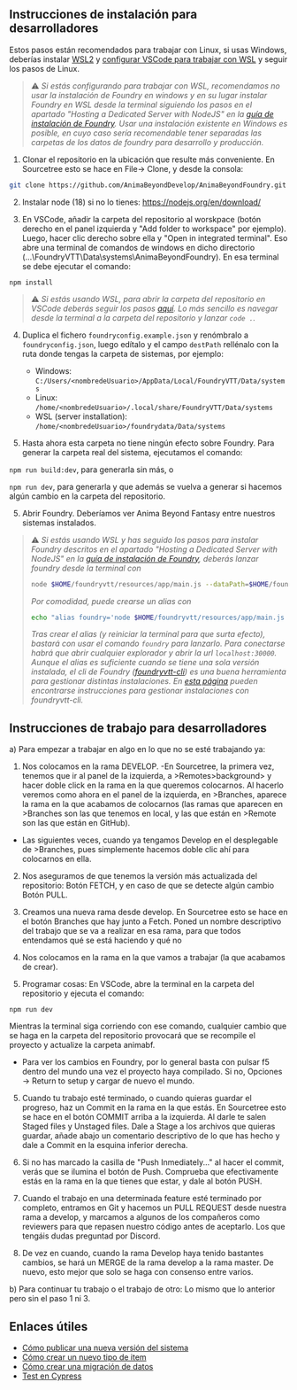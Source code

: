 ## Instrucciones de instalación para desarrolladores

Estos pasos están recomendados para trabajar con Linux, si usas Windows, deberías instalar [WSL2](https://learn.microsoft.com/es-es/windows/wsl/install) y [configurar VSCode para trabajar con WSL](https://learn.microsoft.com/en-us/windows/wsl/tutorials/wsl-vscode) y seguir los pasos de Linux.

> :warning: *Si estás configurando para trabajar con WSL, recomendamos no usar la instalación de Foundry en windows y en su lugar instalar Foundry en WSL desde la terminal siguiendo los pasos en el apartado "Hosting a Dedicated Server with NodeJS" en la [guía de instalación de Foundry](https://foundryvtt.com/article/installation/). Usar una instalación existente en Windows es posible, en cuyo caso sería recomendable tener separadas las carpetas de los datos de foundry para desarrollo y producción.*

1) Clonar el repositorio en la ubicación que resulte más conveniente. En Sourcetree esto se hace en File-> Clone, y desde la consola:
```bash
git clone https://github.com/AnimaBeyondDevelop/AnimaBeyondFoundry.git

```

2) Instalar node (18) si no lo tienes: https://nodejs.org/en/download/

3) En VSCode, añadir la carpeta del repositorio al worskpace (botón derecho en el panel izquierda y "Add folder to workspace" por ejemplo). Luego, hacer clic derecho sobre ella y "Open in integrated terminal". Eso abre una terminal de comandos de windows en dicho directorio (...\FoundryVTT\Data\systems\AnimaBeyondFoundry). En esa terminal se debe ejecutar el comando:

`npm install`

> :warning: *Si estás usando WSL, para abrir la carpeta del repositorio en VSCode deberás seguir los pasos [aquí](https://learn.microsoft.com/en-us/windows/wsl/tutorials/wsl-vscode#open-a-wsl-project-in-visual-studio-code). Lo más sencillo es navegar desde la terminal a la carpeta del repositorio y lanzar `code .`.*

4) Duplica el fichero `foundryconfig.example.json` y renómbralo a `foundryconfig.json`, luego edítalo y el campo `destPath` rellénalo con la ruta donde tengas la carpeta de sistemas, por ejemplo:
   - Windows: `C:/Users/<nombredeUsuario>/AppData/Local/FoundryVTT/Data/systems`
   - Linux: `/home/<nombredeUsuario>/.local/share/FoundryVTT/Data/systems`
   - WSL (server installation): `/home/<nombredeUsuario>/foundrydata/Data/systems`

4) Hasta ahora esta carpeta no tiene ningún efecto sobre Foundry. Para generar la carpeta real del sistema, ejecutamos el comando:

`npm run build:dev`, para generarla sin más, o

`npm run dev`, para generarla y que además se vuelva a generar si hacemos algún cambio en la carpeta del repositorio.

5) Abrir Foundry. Deberíamos ver Anima Beyond Fantasy entre nuestros sistemas instalados.
> :warning: *Si estás usando WSL y has seguido los pasos para instalar Foundry descritos en el apartado "Hosting a Dedicated Server with NodeJS" en la [guía de instalación de Foundry](https://foundryvtt.com/article/installation/), deberás lanzar foundry desde la terminal con*
> ```bash
> node $HOME/foundryvtt/resources/app/main.js --dataPath=$HOME/foundrydata`
> ```
> *Por comodidad, puede crearse un alias con*
>```bash
> echo "alias foundry='node $HOME/foundryvtt/resources/app/main.js --dataPath=$HOME/foundrydata'" >> ~/.bash_aliases
>```
> *Tras crear el alias (y reiniciar la terminal para que surta efecto), bastará con usar el comando `foundry` para lanzarlo. Para conectarse habrá que abrir cualquier explorador y abrir la url `localhost:30000`.*
> *Aunque el alias es suficiente cuando se tiene una sola versión instalada, el cli de Foundry ([foundryvtt-cli](https://github.com/foundryvtt/foundryvtt-cli)) es una buena herramienta para gestionar distintas instalaciones. En [esta página](./foundry-cli.md) pueden encontrarse instrucciones para gestionar instalaciones con foundryvtt-cli.*

## Instrucciones de trabajo para desarrolladores

a) Para empezar a trabajar en algo en lo que no se esté trabajando ya:

1) Nos colocamos en la rama DEVELOP.
   -En Sourcetree, la primera vez, tenemos que ir al panel de la izquierda, a >Remotes>background> y hacer doble click en la rama en la que queremos colocarnos. Al hacerlo veremos como ahora en el panel de la izquierda, en >Branches, aparece la rama en la que acabamos de colocarnos (las ramas que aparecen en >Branches son las que tenemos en local, y las que están en >Remote son las que están en GitHub).
- Las siguientes veces, cuando ya tengamos Develop en el desplegable de >Branches, pues simplemente hacemos doble clic ahí para colocarnos en ella.

2) Nos aseguramos de que tenemos la versión más actualizada del repositorio: Botón FETCH, y en caso de que se detecte algún cambio Botón PULL.

3) Creamos una nueva rama desde develop. En Sourcetree esto se hace en el botón Branches que hay junto a Fetch. Poned un nombre descriptivo del trabajo que se va a realizar en esa rama, para que todos entendamos qué se está haciendo y qué no

4) Nos colocamos en la rama en la que vamos a trabajar (la que acabamos de crear).

5) Programar cosas: En VSCode, abre la terminal en la carpeta del repositorio y ejecuta el comando:

`npm run dev`

Mientras la terminal siga corriendo con ese comando, cualquier cambio que se haga en la carpeta del repositorio provocará que se recompile el proyecto y actualize la carpeta animabf.
- Para ver los cambios en Foundry, por lo general basta con pulsar f5 dentro del mundo una vez el proyecto haya compilado. Si no, Opciones -> Return to setup y cargar de nuevo el mundo.

5) Cuando tu trabajo esté terminado, o cuando quieras guardar el progreso, haz un Commit en la rama en la que estás. En Sourcetree esto se hace en el botón COMMIT arriba a la izquierda. Al darle te salen Staged files y Unstaged files. Dale a Stage a los archivos que quieras guardar, añade abajo un comentario descriptivo de lo que has hecho y dale a Commit en la esquina inferior derecha.

6) Si no has marcado la casilla de "Push Inmediately..." al hacer el commit, verás que se ilumina el botón de Push. Comprueba que efectivamente estás en la rama en la que tienes que estar, y dale al botón PUSH.

7) Cuando el trabajo en una determinada feature esté terminado por completo, entramos en Git y hacemos un PULL REQUEST desde nuestra rama a develop, y marcamos a algunos de los compañeros como reviewers para que repasen nuestro código antes de aceptarlo. Los que tengáis dudas preguntad por Discord.

8) De vez en cuando, cuando la rama Develop haya tenido bastantes cambios, se hará un MERGE de la rama develop a la rama master. De nuevo, esto mejor que solo se haga con consenso entre varios.

b) Para continuar tu trabajo o el trabajo de otro: Lo mismo que lo anterior pero sin el paso 1 ni 3.

## Enlaces útiles

- [Cómo publicar una nueva versión del sistema](publish-new-version.md)
- [Cómo crear un nuevo tipo de item](add-new-item.md)
- [Cómo crear una migración de datos](./migrations.md)
- [Test en Cypress](cypress_integration_tests.md)
